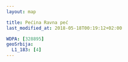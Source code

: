 ```yaml
---
layout: map

title: Pećina Ravna peć
last_modified_at: 2018-05-18T00:19:12+02:00

WDPA: [328895]
geoSrbija:
  L1_183: [4]
---
```

